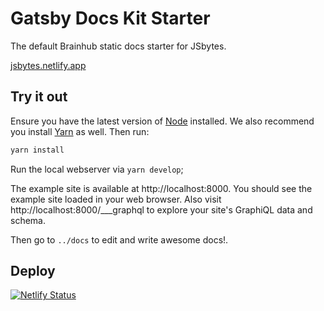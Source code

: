 # Gatsby Docs Kit Starter
The default Brainhub static docs starter for JSbytes.

[jsbytes.netlify.app](https://jsbytes.netlify.app)

## Try it out

Ensure you have the latest version of [Node](https://nodejs.org/en/download/) installed. We also recommend you install [Yarn](https://yarnpkg.com/en/docs/install) as well.
Then run:

```bash
yarn install
```


Run the local webserver via `yarn develop`;

The example site is available at http://localhost:8000. You should see the example site loaded in your web browser.
Also visit http://localhost:8000/___graphql to explore your site's GraphiQL data and schema.

Then go to `../docs` to edit and write awesome docs!.

## Deploy

[![Netlify Status](https://api.netlify.com/api/v1/badges/4503518c-04d0-4631-a9a8-20b16fea208c/deploy-status)](https://app.netlify.com/sites/jsbytes/deploys)
